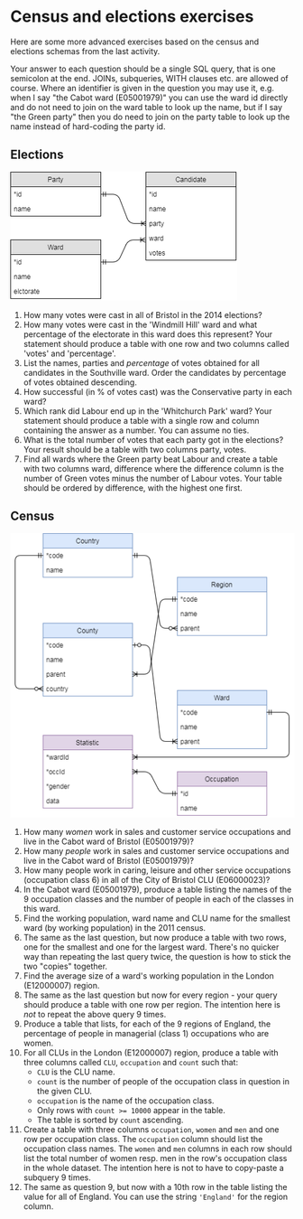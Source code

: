 # Census and elections exercises

Here are some more advanced exercises based on the census and elections schemas from the last activity.

Your answer to each question should be a single SQL query, that is one semicolon at the end. JOINs, subqueries, WITH clauses etc. are allowed of course.
Where an identifier is given in the question you may use it, e.g. when I say "the Cabot ward (E05001979)" you can use the ward id directly and do not need to join on the ward table to look up the name, but if I say "the Green party" then you do need to join on the party table to look up the name instead of hard-coding the party id.

## Elections

![elections ER diagram](../img/elections.png)

  1. How many votes were cast in all of Bristol in the 2014 elections?
  2. How many votes were cast in the 'Windmill Hill' ward and what percentage of the electorate in this ward does this represent? Your statement should produce a table with one row and two columns called 'votes' and 'percentage'.
  3. List the names, parties and *percentage* of votes obtained for all candidates in the Southville ward. Order the candidates by percentage of votes obtained descending.
  4. How successful (in % of votes cast) was the Conservative party in each ward?
  5. Which rank did Labour end up in the 'Whitchurch Park' ward? Your statement should produce a table with a single row and column containing the answer as a number. You can assume no ties.
  6. What is the total number of votes that each party got in the elections? Your result should be a table with two columns party, votes.
  7. Find all wards where the Green party beat Labour and create a table with two columns ward, difference where the difference column is the number of Green votes minus the number of Labour votes. Your table should be ordered by difference, with the highest one first.  

## Census

![census ER diagram](../img/census.png)

  1. How many _women_ work in sales and customer service occupations and live in the Cabot ward of Bristol (E05001979)?
  2. How many _people_ work in sales and customer service occupations and live in the Cabot ward of Bristol (E05001979)?
  3. How many people work in caring, leisure and other service occupations (occupation class 6) in all of the City of Bristol CLU (E06000023)? 
  4. In the Cabot ward (E05001979), produce a table listing the names of the 9 occupation classes and the number of people in each of the classes in this ward.
  5. Find the working population, ward name and CLU name for the smallest ward (by working population) in the 2011 census.
  6. The same as the last question, but now produce a table with two rows, one for the smallest and one for the largest ward. There's no quicker way than repeating the last query twice, the question is how to stick the two "copies" together.
  7. Find the average size of a ward's working population in the London (E12000007) region.
  8. The same as the last question but now for every region - your query should produce a table with one row per region. The intention here is _not_ to repeat the above query 9 times.
  9. Produce a table that lists, for each of the 9 regions of England, the percentage of people in managerial (class 1) occupations who are women.
  10. For all CLUs in the London (E12000007) region, produce a table with three columns called `CLU`, `occupation` and `count` such that:
      * `CLU` is the CLU name.
      * `count` is the number of people of the occupation class in question in the given CLU.
      * `occupation` is the name of the occupation class.
      * Only rows with `count >= 10000` appear in the table.
      * The table is sorted by `count` ascending.
  11. Create a table with three columns `occupation`, `women` and `men` and one row per occupation class. The `occupation` column should list the occupation class names. The `women` and `men` columns in each row should list the total number of women resp. men in the row's occupation class in the whole dataset. The intention here is not to have to copy-paste a subquery 9 times.
  12. The same as question 9, but now with a 10th row in the table listing the value for all of England. You can use the string `'England'` for the region column.

